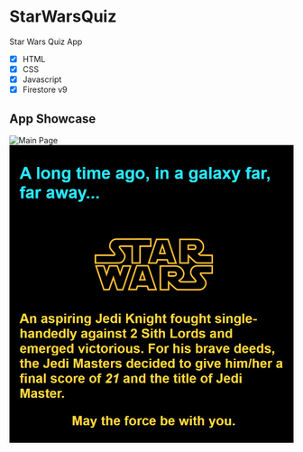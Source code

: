 # StarWarsQuiz

Star Wars Quiz App
- [x] HTML
- [x] CSS
- [x] Javascript
- [x] Firestore v9

## App Showcase

![Main Page](showcase1.png?raw=true "Main Page")
![Game Over](showcase2.png?raw=true "Game Over")

